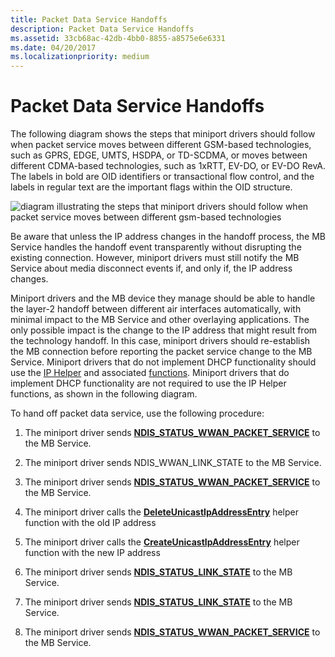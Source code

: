 ```yaml
---
title: Packet Data Service Handoffs
description: Packet Data Service Handoffs
ms.assetid: 33cb68ac-42db-4bb0-8855-a8575e6e6331
ms.date: 04/20/2017
ms.localizationpriority: medium
---
```


# Packet Data Service Handoffs


The following diagram shows the steps that miniport drivers should follow when packet service moves between different GSM-based technologies, such as GPRS, EDGE, UMTS, HSDPA, or TD-SCDMA, or moves between different CDMA-based technologies, such as 1xRTT, EV-DO, or EV-DO RevA. The labels in bold are OID identifiers or transactional flow control, and the labels in regular text are the important flags within the OID structure.

![diagram illustrating the steps that miniport drivers should follow when packet service moves between different gsm-based technologies](images/wwanpacketdataservicehandoff.png)

Be aware that unless the IP address changes in the handoff process, the MB Service handles the handoff event transparently without disrupting the existing connection. However, miniport drivers must still notify the MB Service about media disconnect events if, and only if, the IP address changes.

Miniport drivers and the MB device they manage should be able to handle the layer-2 handoff between different air interfaces automatically, with minimal impact to the MB Service and other overlaying applications. The only possible impact is the change to the IP address that might result from the technology handoff. In this case, miniport drivers should re-establish the MB connection before reporting the packet service change to the MB Service. Miniport drivers that do not implement DHCP functionality should use the [IP Helper](ip-helper.md) and associated [functions](./ip-helper.md). Miniport drivers that do implement DHCP functionality are not required to use the IP Helper functions, as shown in the following diagram.

To hand off packet data service, use the following procedure:

1.  The miniport driver sends [**NDIS\_STATUS\_WWAN\_PACKET\_SERVICE**](./ndis-status-wwan-packet-service.md) to the MB Service.

2.  The miniport driver sends NDIS\_WWAN\_LINK\_STATE to the MB Service.

3.  The miniport driver sends [**NDIS\_STATUS\_WWAN\_PACKET\_SERVICE**](./ndis-status-wwan-packet-service.md) to the MB Service.

4.  The miniport driver calls the [**DeleteUnicastIpAddressEntry**](/previous-versions/windows/hardware/drivers/ff546370(v=vs.85)) helper function with the old IP address

5.  The miniport driver calls the [**CreateUnicastIpAddressEntry**](/previous-versions/windows/hardware/drivers/ff546227(v=vs.85)) helper function with the new IP address

6.  The miniport driver sends [**NDIS\_STATUS\_LINK\_STATE**](./ndis-status-link-state.md) to the MB Service.

7.  The miniport driver sends [**NDIS\_STATUS\_LINK\_STATE**](./ndis-status-link-state.md) to the MB Service.

8.  The miniport driver sends [**NDIS\_STATUS\_WWAN\_PACKET\_SERVICE**](./ndis-status-wwan-packet-service.md) to the MB Service.

 

